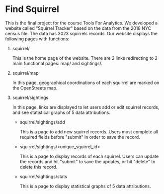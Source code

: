 # Find Squirrel
This is the final project for the course Tools For Analytics.
We developed a website called "Squirrel Tracker" based on the data from the 2018 NYC census file. The data has 3023 squirrels records. 
Our website displays the following pages with functions:
1. squirrel/

    This is the home page of the website. There are 2 links redirecting to 2 main functional pages: map/ and sightings/.
    
2. squirrel/map

    In this page, geographical coordinations of each squirrel are marked on the OpenStreets map.
    
3. squirrel/sightings

    In this page, links are displayed to let users add or edit squirrel records, and see statistical graphs of 5 data attributions.
    
    - squirrel/sightings/add
    
        This is a page to add new squirrel records. Users must complete all required fields before "submit" in order to save the record.
    
    - squirrel/sightings/<unique_squirrel_id>
    
       This is a page to display records of each squirrel. Users can update the records and hit "submit" to save the updates, or hit "delete" to delete this record.
    
    - squirrel/sightings/stats
    
       This is a page to display statistical graphs of 5 data attributions.
